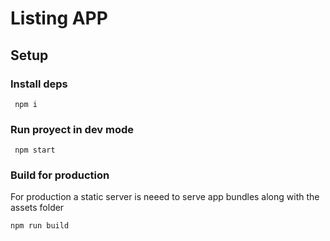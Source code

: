 # Listing APP

## Setup

### Install deps
```
 npm i
```

### Run proyect in dev mode 
```
 npm start
```

### Build for production
For production a static server is neeed to serve app bundles along with the assets folder
```
npm run build
```